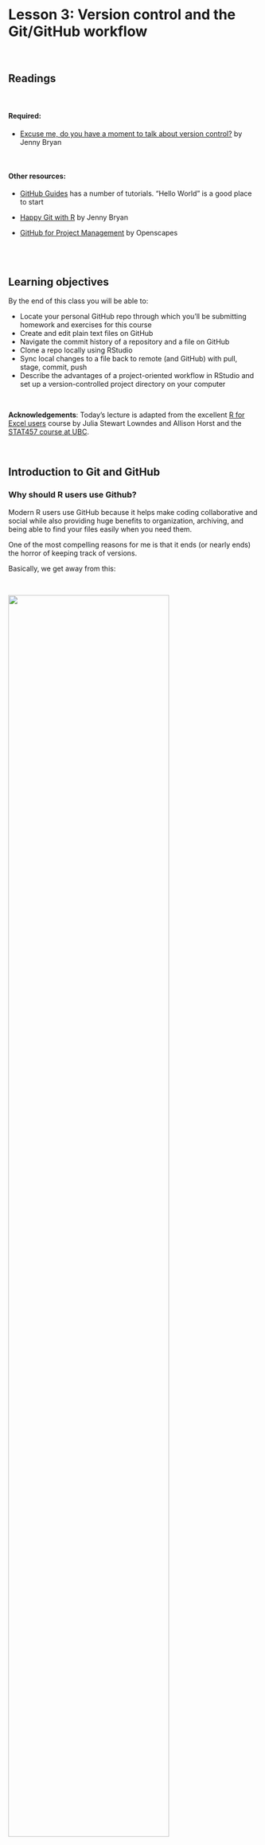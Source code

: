 Lesson 3: Version control and the Git/GitHub workflow
================

<br>

## Readings

<br>

#### Required:

  - [Excuse me, do you have a moment to talk about version
    control?](https://peerj.com/preprints/3159/) by Jenny Bryan

<br>

#### Other resources:

  - [GitHub Guides](https://guides.github.com/) has a number of
    tutorials. “Hello World” is a good place to start

  - [Happy Git with R](https://happygitwithr.com/) by Jenny Bryan

  - [GitHub for Project
    Management](https://openscapes.github.io/series/github-issues.html)
    by Openscapes

<br> <br>

## Learning objectives

By the end of this class you will be able to:

  - Locate your personal GitHub repo through which you’ll be submitting
    homework and exercises for this course
  - Create and edit plain text files on GitHub
  - Navigate the commit history of a repository and a file on GitHub
  - Clone a repo locally using RStudio
  - Sync local changes to a file back to remote (and GitHub) with pull,
    stage, commit, push
  - Describe the advantages of a project-oriented workflow in RStudio
    and set up a version-controlled project directory on your computer

<br>

**Acknowledgements**: Today’s lecture is adapted from the excellent [R
for Excel users](https://rstudio-conf-2020.github.io/r-for-excel/)
course by Julia Stewart Lowndes and Allison Horst and the [STAT457
course at
UBC](https://stat545guidebook.netlify.com/the-version-control-workflow.html).

<br>

## Introduction to Git and GitHub

### Why should R users use Github?

Modern R users use GitHub because it helps make coding collaborative and
social while also providing huge benefits to organization, archiving,
and being able to find your files easily when you need them.

One of the most compelling reasons for me is that it ends (or nearly
ends) the horror of keeping track of versions.

Basically, we get away from this:

<br>

<img src="../img/MessySaves.png" width="80%" /> <br>

This is a nightmare not only because I have NO idea which is truly the
version we used in that analysis we need to update, but because it is
going to take a lot of detective work to see what actually changed
between each file. Also, it is very sad to think about the amount of
time everyone involved is spending on bookkeeping: is everyone
downloading an attachment, dragging it to wherever they organize this on
their own computers, and then renaming everything? Hours and hours of
all of our lives.

But then there is GitHub.

In GitHub, in this example you will likely only see a single file, which
is the most recent version. GitHub’s job is to track who made any
changes and when (so no need to save a copy with your name or date at
the end), and it also requires that you write something human-readable
that will be a breadcrumb for you in the future. It is also designed to
be easy to compare versions, and you can easily revert to previous
versions.

GitHub also supercharges you as a collaborator. First and foremost with
Future You, but also sets you up to collaborate with Future Us\!

GitHub, especially in combination with RStudio, is also game-changing
for publishing and distributing. You can — and we will — publish and
share files openly on the internet.

### What is GitHub? And Git?

OK so what is GitHub? And Git?

  - **Git** is a program that you install on your computer: it is
    version control software that tracks changes to your files over
    time.

  - **Github** is an website that is essentially a social media platform
    for your git-versioned files. GitHub stores all your versioned files
    as an archive, but also as allows you to interact with other
    people’s files and has management tools for the social side of
    software projects. It has many nice features to be able visualize
    differences between
    [images](https://help.github.com/articles/rendering-and-diffing-images/),
    [rendering](https://help.github.com/articles/mapping-geojson-files-on-github/)
    &
    [diffing](https://github.com/blog/1772-diffable-more-customizable-maps)
    map data files, [render text data
    files](https://help.github.com/articles/rendering-csv-and-tsv-data/),
    and [track changes in
    text](https://help.github.com/articles/rendering-differences-in-prose-documents/).

GitHub was developed for software development, so much of the
functionality and terminology that is exciting for professional
programmers (e.g., branches and pull requests) isn’t necessarily the
right place for us as new R users to get started. We’ll get there soon,
but for now, we will be learning and practicing GitHub’s features and
terminology on a “need to know basis” as we start managing our projects
with GitHub.

### Account types

GitHub allows for cloud storage, like Google Drive and Dropbox do. But
there’s a bit more structure than just storing files under your account:

  - Repositories (aka “repos”): All files must be organized into
    repositories. Think of these as self-contained projects. These can
    either be public or private.

  - User Accounts vs. Organization Accounts (aka “Org”): All
    repositories belong to an account:
    
      - A user account is the account you just made, and typically holds
        repositories related to your own work.
      - An Organization account can be owned by multiple people, and
        typically holds repositories relevant to a group (like
        `therkildsen-class`).

Examples:

  - The [ggplot2 repo](https://github.com/tidyverse/ggplot2), within its
    corresponding `tidyverse Org`
  - Our [class website](https://github.com/nt246/NTRES6940-data-science)
    within Nina’s user account `nt246`

### Say hello to your course repo on GitHub

We have created a GitHub Classroom organization for the class. To access
your personal course repo through which you will be submitting your
assignments and communicating with us, click
[here](https://classroom.github.com/a/SA7QIA7g) and select your name
from the list (or just click continue if you don’t see your name there).

Once you land on your repo page, notice that it is hosted within our
course organizational account `therkildsen-class`, not your personal
account (see the path in the top left corner). To make this repo also
show up on your personal account page, click the “Star” bottom on the
top right of the page. Now if you click on the profile information in
the very top right corner, and select the “Your profile” option, you’ll
be taken to your personal account page. Under the “Stars” category, your
course repo should show up (it should be named something like
`therkildsen-class / ntres-6940-YOUR_USER_NAME`). Click on the repo name
to return to your course repo.

## Navigating GitHub

### Make a new file on your course repo

#### Together:

  - Click on the “Create New File” button on your repository’s home
    page.
  - Call it `navigating_github.md`
  - Leave it blank, and commit (“save”) the file by clicking on green
    “commit new file” button at the bottom of the page.
  - Together: Add the URL for our [course
    homepage](https://github.com/nt246/NTRES6940-data-science) to your
    `navigating_github.md` file (click on the pen button to edit),
    together with some commentary
  - Commit the changes

#### Your turn:

  - Now add the URL’s (with commentary) to
    
      - your personal class repo
      - your user account page

  - Commit the changes

  - Now create a new subdirectory for course notes (remember to not use
    spaces in names, so you can call it something like course-notes)

If you can’t figure out how to add a subdirectory, you’re not the first
to wonder. Let’s [ask the
internet](https://github.com/KirstieJane/STEMMRoleModels/wiki/Creating-new-folders-in-GitHub-repository-via-the-browser)

### Exploring the commit history of a repo

We’ll go through this together.

GitHub uses the program Git to keep track of the project’s history.

Users make “commits” to form a commit history

  - Git only tracks the changes associated with a commit, so it doesn’t
    need to take a snapshot of all your files each time.
  - The actual changes are called a diff.

Demostration:

  - View commit history of the [course website
    repo](https://github.com/nt246/NTRES6940-data-science) by clicking
    on the “commits” button on the repo home page.
  - View a recent diff by clicking on the button with the SHA or hash
    code (something like `6c0a5f1`).
  - This is also useful for collaborators to see exactly what you
    changed.
  - View the repository from a while back with the \<\> button.
  - View the history of a file by clicking on the file, then clicking
    “History”.

### Why version control?

  - Don’t fret removing stuff
  - Leave a breadcrumb trail for troubleshooting
  - “Undo” and navigate a previous state
  - Helps you define your work

<br>

## Interfacing with GitHub from our local computers using RStudio

We should all have set up git on our local computers by now and have it
connected to RStudio. If you don’t, follow the instructions
[here](https://github.com/nt246/NTRES6940-data-science/blob/master/lecture_notes/lesson2-rmarkdown-github.md#configure-github)

## Clone your repository using RStudio

We have all identified our course repo on GitHub, i.e. in the cloud.
Now, let’s get it established locally on our computers: that is called
“cloning”.

Let’s clone this repo to our local computer using RStudio. Unlike
downloading, cloning keeps all the version control and user information
bundled with the files.

### Copy the repo address

First, copy the web address of the repository you want to clone. We will
use HTTPS.

> **Aside**: HTTPS is default, but you could alternatively set up with
> SSH. This is more advanced than we will get into here, but allows
> 2-factor authentication. See [Happy Git with
> R](https://happygitwithr.com/credential-caching.html#special-consideration-re-two-factor-authentication)
> for more information. <br>

<img src="../img/gh_repo_clone1.png" width="100%" />

<br>

### RStudio: New Project

Now go back to RStudio, and click on New Project. There are a few
different ways; you could also go to File \> New Project…, or click the
little green + with the R box in the top left. also in the File menu).

<br>

<img src="../img/new_project1.png" width="80%" />

<br>

### Select Version Control

<br>

<img src="../img/new_project2.png" width="80%" />

<br>

### Select Git

Since we are using git.

<br>

<img src="../img/new_project3.png" width="80%" />

<br>

### Paste the repo address

Paste the repo address (which is still in your clipboard) into in the
“Repository URL” field. The “Project directory name” should autofill;
if it does not press *tab*, or type it in. It is best practice to keep
the “Project directory name” THE SAME as the repository name.

When cloned, this repository is going to become a folder on your
computer.

At this point you can save this repo anywhere. There are different
schools of thought but we think it is useful to create a high-level
folder where you will keep your github repos to keep them organized. We
call ours `github` and keep it in our root folder (`~/github`), and so
that is what we will demonstrate here — you are welcome to do the same.
Press “Browse…” to navigate to a folder and you have the option of
creating a new folder. Make sure to not place it in folder tracked by a
cloud storage service (e.g. DropBox, Google Drive or Box).

Finally, click Create Project.

<br>

<img src="../img/new_project4.png" width="80%" />

<br>

### Admire your local repo

If everything went well, the repository will show up in RStudio\!

<br>

<img src="../img/new_project5.png" width="100%" />

<br>

The repository is also saved to the location you specified, and you can
navigate to it as you normally would in Finder or Windows Explorer:

<br>

<img src="../img/new_project6.png" width="80%" />

<br>

Hooray\!

### Inspect your local repo

Let’s notice a few things:

First, our working directory is set to `~/github/r-workshop`, and
`r-workshop` is also named in the top right hand corner.

Second, we have a Git tab in the top right pane\! Let’s click on it.

<br>

<img src="../img/new_project5_annotated.png" width="80%" />

<br>

Our Git tab has 2 items:

  - .gitignore file
  - .Rproj file

These have been added to our repo by RStudio — we can also see them in
the File pane in the bottom right of RStudio. These are helper files
that RStudio has added to streamline our workflow with GitHub and R. We
will talk about these a bit more soon. One thing to note about these
files is that they begin with a period (`.`) which means they are hidden
files: they show up in the Files pane of RStudio but won’t show up in
your Finder or Windows Explorer.

Going back to the Git tab, both these files have little yellow icons
with question marks `?`. This is GitHub’s way of saying: “I am
responsible for tracking everything that happens in this repo, but I’m
not sure what is going on with these files yet. Do you want me to track
them too?”

We will handle this in a moment; first let’s look at the README.md file.

### Edit your README file

Let’s also open up the README.md. This is a Markdown file, which is the
same language we just learned with R Markdown. It’s like an R Markdown
file without the abilities to run R code.

We will edit the file and illustrate how GitHub tracks files that have
been modified (to complement seeing how it tracks files that have been
added.

README files are common in programming; they are the first place that
someone will look to see why code exists and how to run it.

In my README, I’ll write:

    This repo is for my analyses at RStudio::conf(2020). 

When I save this, notice how it shows up in my Git tab. It has a blue
“M”: GitHub is already tracking this file, and tracking it
line-by-line, so it knows that something is different: it’s Modified
with an M.

Great. Now let’s sync back to GitHub in 4 steps.

## Sync from RStudio (local) to GitHub (remote)

Syncing to GitHub.com means 4 steps:

1.  Pull
2.  Stage
3.  Commit
4.  Push

<br>

<img src="../img/commit_steps.png" width="100%" />

<br>

We start off this whole process by clicking on the Commit section.

<br>

<img src="../img/commit_circled.png" width="100%" />

<br>

### Pull

We start off by “Pulling” from the remote repository (GitHub.com) to
make sure that our local copy has the most up-to-date information that
is available online. Right now, since we just created the repo and are
the only ones that have permission to work on it, we can be pretty
confident that there isn’t new information available. But we pull
anyways because this is a very safe habit to get into for when you start
collaborating with yourself across computers or others. Best practice is
to pull often: it costs nothing (other than an internet connection).

Pull by clicking the teal Down Arrow. (Notice also how when you
highlight a filename, a preview of the differences displays below).

<br>

<img src="../img/commit_pull.png" width="100%" />

<br>

### Stage

Let’s click the boxes next to each file. This is called “staging a
file”: you are indicating that you want GitHub to track this file, and
that you will be syncing it shortly. Notice:

  - .Rproj and .gitignore files: the question marks turn into an A
    because these are new files that have been added to your repo
    (automatically by RStudio, not by you).
  - README.md file: the M indicates that this was modified (by you)

These are the codes used to describe how the files are changed, (from
the RStudio
[cheatsheet](http://www.rstudio.com/wp-content/uploads/2016/01/rstudio-IDE-cheatsheet.pdf)):

<br>

<img src="../img/commit_codes_added_modified.png" width="30%" />

<br>

### Commit

Committing is different from saving our files (which we still have to
do\! RStudio will indicate a file is unsaved with red text and an
asterix). We commit a single file or a group of files when we are ready
to save a snapshot in time of the progress we’ve made. Maybe this is
after a big part of the analysis was done, or when you’re done working
for the day.

Committing our files is a 2-step process.

First, you write a “commit message”, which is a human-readable note
about what has changed that will accompany GitHub’s non-human-readable
alphanumeric code to track our files. I think of commit messages like
breadcrumbs to my Future Self: how can I use this space to be useful for
me if I’m trying to retrace my steps (and perhaps in a panic?).

Second, you press Commit.

<br>

<img src="../img/commit_message_arrow.png" width="100%" />

<br>

When we have committed successfully, we get a rather
unsuccessful-looking pop-up message. You can read this message as
“Congratulations\! You’ve successfully committed 3 files, 2 of which
are new\!” It is also providing you with that alphanumeric SHA code that
GitHub is using to track these files.

If our attempt was not successful, we will see an Error. Otherwise,
interpret this message as a joyous one.

> Does your pop-up message say “Aborting commit due to empty commit
> message.”? GitHub is really serious about writing human-readable
> commit messages. <br>

<img src="../img/commit_success.png" width="100%" />

<br>

When we close this window there is going to be (in my opinion) a very
subtle indication that we are not done with the syncing
process.

<br>

<img src="../img/commit_branch_ahead_of_origin_master.png" width="100%" />

<br>

We have successfully committed our work as a breadcrumb-message-approved
snapshot in time, but it still only exists locally on our computer. We
can commit without an internet connection; we have not done anything yet
to tell GitHub that we want this pushed to the remote repo at
GitHub.com. So as the last step, we push.

### Push

The last step in the syncing process is to Push\!

<br>

<img src="../img/commit_push.png" width="100%" />

<br>

Awesome\! We’re done here in RStudio for the moment, let’s check out the
remote on GitHub.com.

## Commit history

The files you added should be on github.com.

Notice how the README.md file we created is automatically displayed at
the bottom. Since it is good practice to have a README file that
identifies what code does (i.e. why it exists), GitHub will display a
Markdown file called README nicely formatted.

<br>

<img src="../img/gh_repo_view.png" width="100%" />

<br>

Let’s also explore the commit history. The 2 commits we’ve made (the
first was when we originally initiated the repo from GitHub.com) are
there\!

## Project-oriented workflows

Let’s go back to RStudio and see how we set up well-organized projects
and workflows for our data analyses.

This GitHub repository is now also an RStudio Project (capital P
Project). This just means that RStudio has saved this additional file
with extension `.Rproj` (ours is `r-workshop.Rproj`) to store specific
settings for this project. It’s a bit of technology to help us get into
the good habit of having a project-oriented workflow.

A [project-oriented
workflow](https://rstats.wtf/project-oriented-workflow.html) means that
we are going to organize all of the relevant things we need for our
analyses in the same place. That means that this is the place where we
keep all of our data, code, figures, notes, etc.

R Projects are great for reproducibility, because our self-contained
working directory will be the **first** place R looks for files.

<!---
Why does this matter? It's convenient for us to have everything associated with our analyses close at-hand.  When we work with different files in R (like data or saved graphs) we always need to tell R where things "live" by identifying its file path. If files are scattered across your computer, we would have to keep track of many different filepaths. So using RStudio Projects and having a project-oriented workflow and mindset makes our analysis less brittle and more portable — across people, time, and computers.  
--->

### Working directory

Now that we have our Project, let’s revisit this important question:
where are we? Now we are in our Project. Everything we do will by
default be saved here so we can be nice and organized.

And this is important because if our friend Allison clones this
repository that you just made and saves it in
`Allison/my/projects/way/over/here`, she will still be able to interact
with your files as you are here.

<img src="../img/RStudio_IDE_projdir.png" width="100%" />

## Project-oriented workflows in action (aka our analytical setup)

Let’s get a bit organized. First, let’s create our a new R Markdown file
where we will do our analyses. This will be nice because you can also
write notes to yourself in this document.

### Create a new Rmd file

So let’s do this (again):

File \> New File \> R Markdown … (or click the green plus in the top
left corner).

Let’s set up this file so we can use it for next class. I’m going to
update the header with a new title and add my name, and then I’m going
to delete the rest of the document so that we have a clean start.

> **Efficiency Tip**: I use Shift - Command - Down Arrow to highlight
> text from my cursor to the end of the document

    ---
    title: "Creating graphs in R with `ggplot2`"
    author: "Julie Lowndes"
    date: "01/27/2020"
    output: html_document
    ---
    # Plots with ggplot2
    We are going to make plots in R and it's going to be amazing.

Now, let’s save it. I’m going to call my file `plots-ggplot.Rmd`.

Notice that when we save this file, it pops up in our Git tab. Git knows
that there is something new in our repo.

Let’s also knit this file. And look: Git also sees the knitted .html.

And let’s practice syncing our file to to GitHub: pull, stage, commit,
push

> **Troubleshooting:** What if a file doesn’t show up in the Git tab and
> you expect that it should? Check to make sure you’ve saved the file.
> If the filename is red with an asterix, there have been changes since
> it was saved. Remember to save before syncing to GitHub\! \#\#\#
> Create data and figures folders

Let’s create a few folders to be organized. Let’s have one for our the
raw data, and one for the figures we will output. We can do this in
RStudio, in the bottom right pane Files pane by clicking the New Folder
button:

  - folder called “data”
  - folder called “figures”

We can press the refresh button in the top-right of this pane (next to
the “More” button) to have these show up in alphabetical order.

Now let’s go to our Finder or Windows Explorer: our new folders are
there as well\!

### Output formats for RMarkdown

After pushing, the rendered html of `plots-ggplot` file should show up
in our GitHub repo after we push it. But how does it look? GitHub just
displays the raw html text file, not the nice-looking rendered version
we’ll see in a browser.

The nicely formatted files you see on GitHub (e.g. typical README pages)
are markdown files (.md in contrast to .Rmd). Fortunately, RMarkdown can
output to this format, along with several others including pdf and word
documents. We can change the output format by changing the settings in
the YAML header of our RMarkdown document. We can change to GitHub
flavored markdown by doing one of the following:

  - When creating your RMarkdown file, click “From template”, and then
    select “GitHub Document
(Markdown)”

![](https://camo.githubusercontent.com/a10832533c888e1af7f9a110dfb635e507951151/687474703a2f2f6161726f6e626167676574742e636f6d2f696d616765732f66726f6d5f74656d706c6174652e706e67)

  - At the top of an RMarkdown file, manually edit the output of the
    GitHub document using the following syntax

<!-- end list -->

    ---
    title: "Title"
    output: 
      github_document: 
        toc: true
    ---

Note: `toc: true` is optional, but it can automatically set up a table
of content for you.

You can find much more information about RMarkdown output formats
[here](https://r4ds.had.co.nz/r-markdown-formats.html). For most of our
work in this course, we will want to use the github\_document output
type because this displays nicely on the GitHub website.

### Move files to data folder

Now let’s try adding a file to our local RStudio project folder so we
can push it to GitHub. One of the data files you will need for your next
problem set is located
[here](https://raw.githubusercontent.com/nt246/NTRES6940-data-science/master/datasets/EconomistData.csv).
Save this file (using File -\> Save Page As in your internet browser)
into the ‘data’ subfolder of your R project.

Now let’s go back to RStudio. We can click on the data folder in the
Files tab and now see this new file.

The data folder also shows up in your Git tab. But the figures folder
does not. That is because GitHub cannot track an empty folder, it can
only track files within a folder.

Let’s sync the data file (we will be able to sync the figures folder
after we’ve generated some plots in our next class). We can stage
multiple files at once by typing Command - A and clicking “Stage” (or
using the space bar). To Sync: pull - stage - commit - push\!

### Activity

Edit your README either directly on GitHub or in RStudio and practice
syncing (pull, stage, commit, push). For example,

  - Indicate whether you’re taking the course for credit
  - Add a fun fact about yourself
  - Add another line of text

Explore your Commit History, and discuss with your neighbor.

## Committing - how often? Tracking changes in your files

Whenever you make changes to the files in Github, you will walk through
the Pull -\> Stage -\> Commit -\> Push steps.

I tend to do this every time I finish a task (basically when I start
getting nervous that I will lose my work). Once something is committed,
it is very difficult to lose it.

## Issues

Let’s go back to our repo on GitHub.com, and talk about Issues.

Issues “track ideas, enhancements, tasks, or bugs for work on GitHub.” -
[GitHub help article](https://help.github.com/en/articles/about-issues).

You can create an issue for a topic, track progress, others ask
questions, provide links and updates, close issue when completed.

In a public repo, anyone with a username can create and comment on
issues. In a private repo, only users with permission can create and
comment on issues, or see them at all.

GitHub search is awesome – will search code and issues\!

### Issues in the wild\!

Here are some examples of “traditional” and “less traditional” Issues:

Bug reports, code, feature, & help requests:
[ggplot2](https://github.com/tidyverse/ggplot2/issues)

<br>

<img src="../img/issues_ggplot2.png" width="100%" />

<br>

Project submissions and progress tracking:
[MozillaFestival](https://github.com/MozillaFestival/mozfest-program-2018/issues)

<br>

<img src="../img/issues_MozillaFestival.png" width="100%" />

<br>

Private conversations and archiving: [OHI Fellows
(private)](https://github.com/OHI-Science/globalfellows-issues/issues/)

<br>

<img src="../img/issues_globalfellows.png" width="100%" />

<br>

### END **GitHub** session\!
